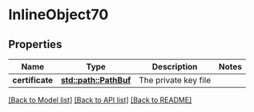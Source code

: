# InlineObject70

## Properties

Name | Type | Description | Notes
------------ | ------------- | ------------- | -------------
**certificate** | [**std::path::PathBuf**](std::path::PathBuf.md) | The private key file | 

[[Back to Model list]](../README.md#documentation-for-models) [[Back to API list]](../README.md#documentation-for-api-endpoints) [[Back to README]](../README.md)



